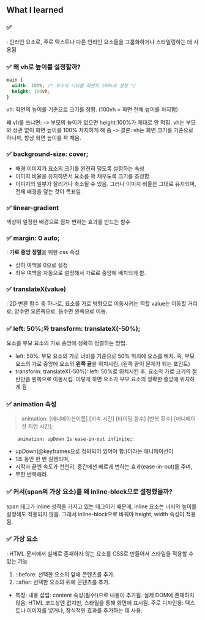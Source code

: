 ## What I learned

### ✅ <span>
: 인라인 요소로, 주로 텍스트나 다른 인라인 요소들을 그룹화하거나 스타일링하는 데 사용됨

### ✅ 왜 vh로 높이를 설정할까?
```css
main {
  width: 100%; /* 요소의 너비를 화면의 100%로 설정 */
  height: 100vh;
}
```
vh: 화면의 높이를 기준으로 크기를 정함. (100vh = 화면 전체 높이를 차지함)

왜 vh를 쓰냐면:
-> 부모의 높이가 없으면 height:100%가 제대로 안 먹힘. vh는 부모와 상관 없이 화면 높이를 100% 차지하게 해 줌
-> 결론: vh는 화면 크기를 기준으로 하니까, 항상 화면 높이를 꽉 채움.

### ✅ background-size: cover;
- 배경 이미지가 요소의 크기를 완전히 덮도록 설정하는 속성
- 이미지 비율을 유지하면서 요소를 꽉 채우도록 크기를 조정함
- 이미지의 일부가 잘리거나 축소될 수 있음. 그러나 이미지 비율은 그대로 유지되며, 전체 배경을 덮는 것이 목표임.

### ✅ linear-gradient
색상이 일정한 배경으로 점차 변하는 효과를 만드는 함수

### ✅ margin: 0 auto;
: **가로 중앙 정렬**을 위한 css 속성
- 상하 여백을 0으로 설정
- 좌우 여백을 자동으로 설정해서 가로로 중앙에 배치되게 함.

### ✅ translateX(value)
: 2D 변환 함수 중 하나로, 요소를 가로 방향으로 이동시키는 역할
value는 이동할 거리로, 양수면 오른쪽으로, 음수면 왼쪽으로 이동.

### ✅ left: 50%;와 transform: translateX(-50%);
요소를 부모 요소의 가로 중앙에 정확히 정렬하는 방법.

- left: 50%:
  부모 요소의 가로 너비를 기준으로 50% 위치에 요소를 배치.
  즉, 부모 요소의 가로 중앙에 요소의 **왼쪽 끝**을 위치시킴. (왼쪽 끝이 문제가 되는 포인트)
- transform: translateX(-50%):
  left: 50%로 위치시킨 후, 요소의 가로 크기의 절반만큼 왼쪽으로 이동시킴.
  이렇게 하면 요소가 부모 요소의 정확한 중앙에 위치하게 됨

### ✅ animation 속성
>animation: [애니메이션이름] [지속 시간] [타이밍 함수] [반복 횟수] [애니메이션 지연 시간];

`    animation: upDown 1s ease-in-out infinite;`:
- upDown(@keyframes으로 정의되어 있어야 함.)이라는 애니메이션이
- 1초 동안 한 번 실행되며,
- 시작과 끝엔 속도가 천천히, 중간에선 빠르게 변하는 효과(ease-in-out)를 주며, 
- 무한 반복해라.

### ✅ 커서(span의 가상 요소)를 왜 inline-block으로 설정했을까?
span 태그가 inline 성격을 가지고 있는 태그이기 때문에,
inline 요소는 너비와 높이를 설정해도 적용되지 않음.
그래서 inline-block으로 바꿔야 height, width 속성이 적용됨.

### ✅ 가상 요소
: HTML 문서에서 실제로 존재하지 않는 요소를 CSS로 만들어서 스타일을 적용할 수 있는 기능

1. ::before: 선택한 요소의 앞에 콘텐츠를 추가. 
2. ::after: 선택한 요소의 뒤에 콘텐츠를 추가.

- 특징:
   내용 삽입: content 속성(필수!)으로 내용이 추가됨.
   실제 DOM에 존재하지 않음: HTML 코드상엔 없지만, 스타일을 통해 화면에 표시됨.
   주로 디자인용: 텍스트나 이미지를 넣거나, 장식적인 효과를 추가하는 데 사용.